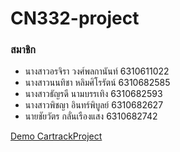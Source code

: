 # CN332-project

### สมาชิก
* นางสาวอรจิรา  วงศ์พลกานันท์   6310611022
* นางสาวนนทิชา หลิมศิโรรัตน์     6310682585
* นางสาวธัญรดี  นามบรรเทิง      6310682593
* นางสาวพิชญา  อินทร์พิบูลย์     6310682627
* นายชัยวัตร    กลั่นเรืองแสง     6310682742

[Demo CartrackProject](https://youtu.be/YfzKg-i9owU)

